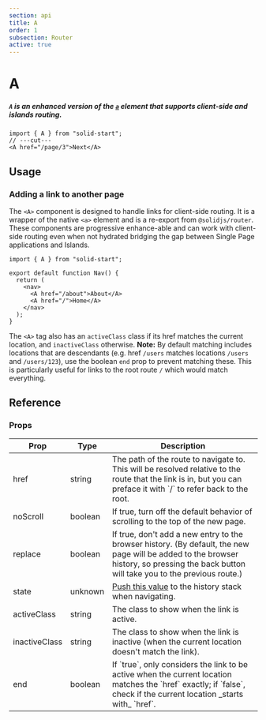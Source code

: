 ```yaml
---
section: api
title: A
order: 1
subsection: Router
active: true
---
```


# A

##### `A` is an enhanced version of the [`a`][nativeanchor] element that supports client-side and islands routing.

<div class="text-lg">

```tsx twoslash
import { A } from "solid-start";
// ---cut---
<A href="/page/3">Next</A>
```

</div>

<table-of-contents></table-of-contents>

## Usage

### Adding a link to another page

The `<A>` component is designed to handle links for client-side routing. It is a wrapper of the native `<a>` element and is a re-export from `@solidjs/router`. These components are progressive enhance-able and can work with client-side routing even when not hydrated bridging the gap between Single Page applications and Islands.

```tsx
import { A } from "solid-start";

export default function Nav() {
  return (
    <nav>
      <A href="/about">About</A>
      <A href="/">Home</A>
    </nav>
  );
}
```

The `<A>` tag also has an `activeClass` class if its href matches the current location, and `inactiveClass` otherwise. **Note:** By default matching includes locations that are descendants (e.g. href `/users` matches locations `/users` and `/users/123`), use the boolean `end` prop to prevent matching these. This is particularly useful for links to the root route `/` which would match everything.

## Reference

### Props

<table>
  <thead><tr><th>Prop</th><th>Type</th><th>Description</th></tr></thead>
  <tbody><tr><td>href</td><td>string</td><td>The path of the route to navigate to. This will be resolved relative to the route that the link is in, but you can preface it with `/` to refer back to the root.</td></tr>
  <tr><td>noScroll</td><td>boolean</td><td>If true, turn off the default behavior of scrolling to the top of the new page.</td></tr>
  <tr><td>replace</td><td>boolean</td><td>If true, don't add a new entry to the browser history. (By default, the new page will be added to the browser history, so pressing the back button will take you to the previous route.)</td></tr>
  <tr><td>state</td><td>unknown</td><td><a href="https://developer.mozilla.org/en-US/docs/Web/API/History/pushState" target="_blank">Push this value</a> to the history stack when navigating.</td></tr>
  <tr><td>activeClass</td><td>string</td><td>The class to show when the link is active.</td></tr>
  <tr><td>inactiveClass</td><td>string</td><td>The class to show when the link is inactive (when the current location doesn't match the link).</td></tr>
  <tr><td>end</td><td>boolean</td><td>If `true`, only considers the link to be active when the current location matches the `href` exactly; if `false`, check if the current location _starts with_ `href`.</td></tr></tbody>
</table>

[nativeanchor]: https://developer.mozilla.org/en-US/docs/Web/HTML/Element/a
